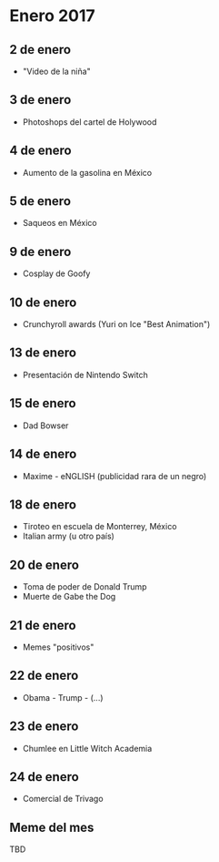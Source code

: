 Enero 2017
===========

## 2 de enero
 - "Video de la niña"

## 3 de enero
 - Photoshops del cartel de Holywood

## 4 de enero
 - Aumento de la gasolina en México

## 5 de enero
 - Saqueos en México

## 9 de enero
 - Cosplay de Goofy

## 10 de enero
 - Crunchyroll awards (Yuri on Ice "Best Animation")

## 13 de enero
 - Presentación de Nintendo Switch

## 15 de enero
 - Dad Bowser

## 14 de enero
 - Maxime - eNGLISH (publicidad rara de un negro)
 
## 18 de enero 
 - Tiroteo en escuela de Monterrey, México
 - Italian army (u otro país)
 
## 20 de enero
 - Toma de poder de Donald Trump
 - Muerte de Gabe the Dog

## 21 de enero
 - Memes "positivos"
 
## 22 de enero
 - Obama - Trump - (...)
 
## 23 de enero
 - Chumlee en Little Witch Academia
 
## 24 de enero
 - Comercial de Trivago

## Meme del mes
TBD
 
